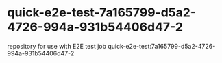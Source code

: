 # quick-e2e-test-7a165799-d5a2-4726-994a-931b54406d47-2
repository for use with E2E test job quick-e2e-test:7a165799-d5a2-4726-994a-931b54406d47-2
